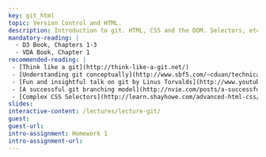 ```yaml
---
key: git_html
topic: Version Control and HTML.
description: Introduction to git. HTML, CSS and the DOM. Selectors, etc.
mandatory-reading: |
  - D3 Book, Chapters 1-3
  - VDA Book, Chapter 1
recommended-reading: |
 - [Think like a git](http://think-like-a-git.net/)
 - [Understanding git conceptually](http://www.sbf5.com/~cduan/technical/git/)
 - [Fun and insightful talk on git by Linus Torvalds](http://www.youtube.com/watch?v=4XpnKHJAok8)
 - [A successful git branching model](http://nvie.com/posts/a-successful-git-branching-model/)
 - [Complex CSS Selectors](http://learn.shayhowe.com/advanced-html-css/complex-selectors/)
slides:
interactive-content: /lectures/lecture-git/
guest:
guest-url:
intro-assignment: Homework 1
intro-assignment-url:
---
```

